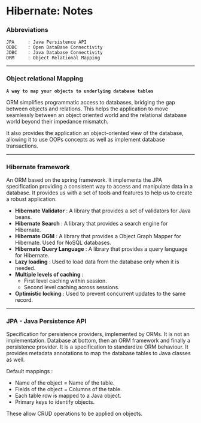 # Hibernate: Notes

### Abbreviations       
    JPA     : Java Persistence API
    ODBC    : Open DataBase Connectivity
    JDBC    : Java Database Connectivity
    ORM     : Object Relational Mapping

---

### Object relational Mapping
**`A way to map your objects to underlying database tables`**

ORM simplifies programmatic access to databases, bridging the gap between objects and relations. This helps the application to move seamlessly between an object oriented world and the relational database world beyond their impedance mismatch.

It also provides the application an object-oriented view of the database, allowing it to use OOPs concepts as well as implement database transactions.

---

### Hibernate framework
An ORM based on the spring framework. It implements the JPA specification providing a consistent way to access and manipulate data in a database. It provides us with a set of tools and features to help us to create a robust application.
- **Hibernate Validator** : A library that provides a set of validators for Java beans.
- **Hibernate Search** : A library that provides a search engine for Hibernate.
- **Hibernate OGM** : A library that provides a Object Graph Mapper for Hibernate. Used for NoSQL databases.
- **Hibernate Query Language** : A library that provides a query language for Hibernate.
- **Lazy loading** : Used to load data from the database only when it is needed.
- **Multiple levels of caching** :
    + First level caching within session.
    + Second level caching across sessions. 
- **Optimistic locking** : Used to prevent concurrent updates to the same record.

---

### JPA - Java Persistence API
Specification for persistence providers, implemented by ORMs. It is not an implementation. Database at bottom, then an ORM framework and finally a persistence provider. It is a specification to standardize ORM behaviour. It provides metadata annotations to map the database tables to Java classes as well. 

Default mappings :
- Name of the object = Name of the table.
- Fields of the object = Columns of the table.
- Each table row is mapped to a Java object.
- Primary keys to identify objects.

These allow CRUD operations to be applied on objects.